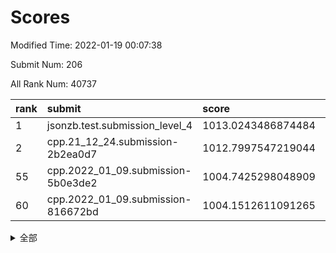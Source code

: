 # Scores

Modified Time: 2022-01-19 00:07:38

Submit Num: 206

All Rank Num: 40737

| rank |               submit               |       score        |       sigma        | pk_num |
| :--- | :--------------------------------- | :----------------- | :----------------- | :----- |
| 1    | jsonzb.test.submission_level_4     | 1013.0243486874484 | 0.8343457933792661 | 547    |
| 2    | cpp.21_12_24.submission-2b2ea0d7   | 1012.7997547219044 | 0.8002279204734755 | 788    |
| 55   | cpp.2022_01_09.submission-5b0e3de2 | 1004.7425298048909 | 0.7120652434172751 | 794    |
| 60   | cpp.2022_01_09.submission-816672bd | 1004.1512611091265 | 0.725876969374766  | 797    |


<details>
<summary>全部</summary>

| rank |                 submit                 |       score        |       sigma        | pk_num |
| :--- | :------------------------------------- | :----------------- | :----------------- | :----- |
| 1    | jsonzb.test.submission_level_4         | 1013.0243486874484 | 0.8343457933792661 | 547    |
| 2    | cpp.21_12_24.submission-2b2ea0d7       | 1012.7997547219044 | 0.8002279204734755 | 788    |
| 3    | gobigger.level_3.submission_level_3_34 | 1012.3889271291547 | 0.7600476270390787 | 793    |
| 4    | gobigger.level_3.submission_level_3_28 | 1011.6864705921129 | 0.7632427132184441 | 794    |
| 5    | gobigger.level_3.submission_level_3_49 | 1011.5374475348846 | 0.7715499707782656 | 794    |
| 6    | gobigger.level_3.submission_level_3_15 | 1011.3750649988497 | 0.7467209139860387 | 789    |
| 7    | gobigger.level_3.submission_level_3_29 | 1011.3185654767394 | 0.7857004863638484 | 793    |
| 8    | gobigger.level_3.submission_level_3_13 | 1011.0817433083233 | 0.7652007213653422 | 788    |
| 9    | gobigger.level_3.submission_level_3_21 | 1011.0332810247081 | 0.7627648556183734 | 792    |
| 10   | gobigger.level_3.submission_level_3_36 | 1010.9655167895454 | 0.7760985384228416 | 789    |
| 11   | gobigger.level_3.submission_level_3_16 | 1010.8768403076465 | 0.7641013143274404 | 793    |
| 12   | gobigger.level_3.submission_level_3_3  | 1010.8369048935323 | 0.7478839454253062 | 789    |
| 13   | gobigger.level_3.submission_level_3_41 | 1010.7350735907987 | 0.7544368824408884 | 794    |
| 14   | gobigger.level_3.submission_level_3_31 | 1010.7038007330714 | 0.7595420880048457 | 784    |
| 15   | gobigger.level_3.submission_level_3_0  | 1010.6606871960037 | 0.7619593184087645 | 796    |
| 16   | gobigger.level_3.submission_level_3_17 | 1010.5879029200858 | 0.7576002842215831 | 796    |
| 17   | gobigger.level_3.submission_level_3_33 | 1010.5707338726559 | 0.7501084191514898 | 791    |
| 18   | gobigger.level_3.submission_level_3_48 | 1010.3609593845674 | 0.750090334868283  | 793    |
| 19   | gobigger.level_3.submission_level_3_12 | 1010.3490927804579 | 0.7545224665026019 | 790    |
| 20   | gobigger.level_3.submission_level_3_39 | 1010.2595717351234 | 0.7653774989409095 | 795    |
| 21   | gobigger.level_3.submission_level_3_46 | 1010.1924661650414 | 0.7554335131660386 | 785    |
| 22   | gobigger.level_3.submission_level_3_35 | 1009.8910273868752 | 0.7462262641773324 | 789    |
| 23   | gobigger.level_3.submission_level_3_26 | 1009.8770186230793 | 0.7491874916489959 | 793    |
| 24   | gobigger.level_3.submission_level_3_8  | 1009.8680274132906 | 0.7511609813045109 | 793    |
| 25   | gobigger.level_3.submission_level_3_18 | 1009.8585790864115 | 0.7475651519520141 | 793    |
| 26   | gobigger.level_3.submission_level_3_1  | 1009.8581583867385 | 0.7378284033614293 | 795    |
| 27   | gobigger.level_3.submission_level_3_19 | 1009.8503694071709 | 0.7488279656375365 | 790    |
| 28   | gobigger.level_3.submission_level_3_5  | 1009.8348385783752 | 0.7523763108901648 | 788    |
| 29   | gobigger.level_3.submission_level_3_32 | 1009.7852643396732 | 0.7534271774703416 | 792    |
| 30   | gobigger.level_3.submission_level_3_43 | 1009.7705342349695 | 0.762463782088099  | 794    |
| 31   | gobigger.level_3.submission_level_3_40 | 1009.7665081186286 | 0.7435462050914725 | 791    |
| 32   | gobigger.level_3.submission_level_3_11 | 1009.7461407984661 | 0.7517128567453204 | 791    |
| 33   | gobigger.level_3.submission_level_3_45 | 1009.5716039173899 | 0.7413206562702195 | 789    |
| 34   | gobigger.level_3.submission_level_3_27 | 1009.5135949181055 | 0.7466225372542882 | 784    |
| 35   | gobigger.level_3.submission_level_3_44 | 1009.4521041296116 | 0.7492788466471293 | 795    |
| 36   | gobigger.level_3.submission_level_3_22 | 1009.4412183191337 | 0.7475617929959177 | 796    |
| 37   | gobigger.level_3.submission_level_3_6  | 1009.2152856758296 | 0.7447448898843454 | 793    |
| 38   | gobigger.level_3.submission_level_3_47 | 1009.2025368091635 | 0.7285196744938314 | 797    |
| 39   | gobigger.level_3.submission_level_3_20 | 1009.2020270547774 | 0.7485555906066623 | 785    |
| 40   | gobigger.level_3.submission_level_3_37 | 1009.146686042111  | 0.7534119993592755 | 796    |
| 41   | gobigger.level_3.submission_level_3_2  | 1009.0389061116315 | 0.7335889290037851 | 798    |
| 42   | gobigger.level_3.submission_level_3_38 | 1009.0378525292829 | 0.7551326730842016 | 794    |
| 43   | gobigger.level_3.submission_level_3_25 | 1008.844532981054  | 0.7369443184641565 | 790    |
| 44   | gobigger.level_3.submission_level_3_23 | 1008.7637515361672 | 0.7627620030774441 | 790    |
| 45   | gobigger.level_3.submission_level_3_42 | 1008.7521357693416 | 0.7303817048152056 | 791    |
| 46   | gobigger.level_3.submission_level_3_10 | 1008.665951174262  | 0.7404597706621292 | 790    |
| 47   | gobigger.level_3.submission_level_3_7  | 1008.6458807660016 | 0.7402365445282559 | 790    |
| 48   | gobigger.level_3.submission_level_3_4  | 1008.6056945148481 | 0.7335635534359458 | 789    |
| 49   | gobigger.level_3.submission_level_3_30 | 1008.4839510469726 | 0.7490387904762605 | 799    |
| 50   | gobigger.level_3.submission_level_3_14 | 1008.2633984083114 | 0.733331665904152  | 792    |
| 51   | gobigger.level_3.submission_level_3_24 | 1008.2234172819008 | 0.7480101903353181 | 792    |
| 52   | gobigger.level_3.submission_level_3_9  | 1008.1875002954204 | 0.7363878264198445 | 786    |
| 53   | gobigger.level_1.submission_level_1_0  | 1004.9849156686632 | 0.7252699504095796 | 799    |
| 54   | gobigger.level_1.submission_level_1_49 | 1004.9144811104255 | 0.7083937119349832 | 798    |
| 55   | cpp.2022_01_09.submission-5b0e3de2     | 1004.7425298048909 | 0.7120652434172751 | 794    |
| 56   | gobigger.level_1.submission_level_1_4  | 1004.5528826935002 | 0.7150689440779318 | 792    |
| 57   | gobigger.level_1.submission_level_1_18 | 1004.5192198789659 | 0.7275078295027305 | 789    |
| 58   | gobigger.level_1.submission_level_1_45 | 1004.4077535477439 | 0.7079621646054235 | 793    |
| 59   | gobigger.level_1.submission_level_1_3  | 1004.152311850628  | 0.7137442780223088 | 792    |
| 60   | cpp.2022_01_09.submission-816672bd     | 1004.1512611091265 | 0.725876969374766  | 797    |
| 61   | gobigger.level_1.submission_level_1_7  | 1004.0848626096296 | 0.7158059655559821 | 792    |
| 62   | gobigger.level_1.submission_level_1_27 | 1003.9019901004775 | 0.7146802998688508 | 790    |
| 63   | gobigger.level_1.submission_level_1_13 | 1003.856848207601  | 0.7191442020479792 | 792    |
| 64   | gobigger.level_1.submission_level_1_22 | 1003.7710941356559 | 0.7162960848071807 | 793    |
| 65   | gobigger.level_1.submission_level_1_48 | 1003.6187809228755 | 0.7288248744265249 | 793    |
| 66   | gobigger.level_1.submission_level_1_28 | 1003.5945041098985 | 0.7200269473319373 | 794    |
| 67   | gobigger.level_1.submission_level_1_32 | 1003.5885997600612 | 0.7159538208150643 | 797    |
| 68   | gobigger.level_1.submission_level_1_46 | 1003.5748904051098 | 0.714532779345944  | 791    |
| 69   | gobigger.level_1.submission_level_1_15 | 1003.5658240099348 | 0.7136814492296416 | 792    |
| 70   | gobigger.level_1.submission_level_1_25 | 1003.5500553411295 | 0.714760629014016  | 793    |
| 71   | gobigger.level_1.submission_level_1_10 | 1003.4927782661907 | 0.7159274314051987 | 795    |
| 72   | gobigger.level_1.submission_level_1_38 | 1003.4008382998446 | 0.708014403759239  | 791    |
| 73   | gobigger.level_1.submission_level_1_5  | 1003.3782555723113 | 0.7127719723853422 | 789    |
| 74   | gobigger.level_1.submission_level_1_36 | 1003.2756049659765 | 0.7195268705130166 | 792    |
| 75   | gobigger.level_1.submission_level_1_29 | 1003.2729925652757 | 0.7171381983731813 | 797    |
| 76   | gobigger.level_1.submission_level_1_21 | 1003.2655931980197 | 0.728530693789467  | 788    |
| 77   | gobigger.level_1.submission_level_1_47 | 1003.257384630903  | 0.7360512948701319 | 788    |
| 78   | gobigger.level_1.submission_level_1_9  | 1003.2042852488926 | 0.7187582352127088 | 795    |
| 79   | gobigger.level_1.submission_level_1_16 | 1003.1385506084522 | 0.7111058381959323 | 794    |
| 80   | gobigger.level_1.submission_level_1_43 | 1003.1185085474308 | 0.7094167082985772 | 793    |
| 81   | gobigger.level_1.submission_level_1_23 | 1003.0874928939453 | 0.6985162454608542 | 796    |
| 82   | gobigger.level_1.submission_level_1_33 | 1003.0212404210547 | 0.7203571684965613 | 791    |
| 83   | gobigger.level_1.submission_level_1_26 | 1003.0069530007106 | 0.7211974616599687 | 790    |
| 84   | gobigger.level_1.submission_level_1_17 | 1002.9425738567787 | 0.7071087004142254 | 791    |
| 85   | gobigger.level_1.submission_level_1_2  | 1002.9104859116239 | 0.7233375236989144 | 791    |
| 86   | gobigger.level_1.submission_level_1_1  | 1002.8264563869506 | 0.7220024252890129 | 790    |
| 87   | gobigger.level_1.submission_level_1_31 | 1002.814532587767  | 0.7128421575190417 | 795    |
| 88   | gobigger.level_1.submission_level_1_11 | 1002.8128783701417 | 0.7169625132151979 | 790    |
| 89   | gobigger.level_1.submission_level_1_19 | 1002.7233326446641 | 0.7198330376330334 | 790    |
| 90   | gobigger.level_1.submission_level_1_41 | 1002.7212549406801 | 0.7076120381131584 | 791    |
| 91   | gobigger.level_1.submission_level_1_8  | 1002.720534360746  | 0.7368768128977495 | 788    |
| 92   | gobigger.level_1.submission_level_1_42 | 1002.6710799913585 | 0.7136214164735641 | 793    |
| 93   | gobigger.level_1.submission_level_1_37 | 1002.5706997093702 | 0.724782666446719  | 787    |
| 94   | gobigger.level_1.submission_level_1_35 | 1002.5534723955966 | 0.7224153544856549 | 790    |
| 95   | gobigger.level_1.submission_level_1_14 | 1002.4561562863719 | 0.7339766272191895 | 797    |
| 96   | gobigger.level_1.submission_level_1_44 | 1002.3441677710439 | 0.7068418318416951 | 793    |
| 97   | gobigger.level_1.submission_level_1_24 | 1002.2423257664051 | 0.7196287899115001 | 792    |
| 98   | gobigger.level_1.submission_level_1_34 | 1002.2369482742531 | 0.7153040650885671 | 790    |
| 99   | gobigger.level_1.submission_level_1_20 | 1002.18685370606   | 0.718878745598255  | 794    |
| 100  | gobigger.level_1.submission_level_1_39 | 1002.0780855204151 | 0.7186196976454359 | 796    |
| 101  | gobigger.level_1.submission_level_1_6  | 1002.0752104618764 | 0.7137129580110186 | 790    |
| 102  | gobigger.level_1.submission_level_1_30 | 1001.8765317581373 | 0.7146032778084599 | 790    |
| 103  | gobigger.level_1.submission_level_1_40 | 1001.4397820912463 | 0.7137651675587371 | 793    |
| 104  | gobigger.level_1.submission_level_1_12 | 1001.3257842826229 | 0.7034176101208462 | 793    |
| 105  | gobigger.random.submission_random_25   | 997.721421161166   | 0.7185763335961235 | 792    |
| 106  | gobigger.random.submission_random_43   | 997.329445015492   | 0.7239010629320708 | 790    |
| 107  | gobigger.random.submission_random_10   | 996.8806320018144  | 0.7152286766342889 | 797    |
| 108  | gobigger.random.submission_random_18   | 996.7485145567031  | 0.7068482101729855 | 791    |
| 109  | gobigger.random.submission_random_34   | 996.6704883883589  | 0.7171630510419574 | 794    |
| 110  | gobigger.random.submission_random_3    | 996.642710798226   | 0.7341853018421726 | 797    |
| 111  | gobigger.random.submission_random_42   | 996.5922011943246  | 0.7097593809259384 | 795    |
| 112  | gobigger.random.submission_random_24   | 996.576645170367   | 0.7173818149407076 | 794    |
| 113  | gobigger.random.submission_random_27   | 996.5422582023544  | 0.7100272859096793 | 798    |
| 114  | gobigger.random.submission_random_8    | 996.4998491222192  | 0.7185739881601091 | 787    |
| 115  | gobigger.random.submission_random_12   | 996.4961772157459  | 0.7205938452049    | 794    |
| 116  | gobigger.random.submission_random_39   | 996.4840589530294  | 0.7264797299417503 | 792    |
| 117  | gobigger.random.submission_random_23   | 996.47742558286    | 0.7195194847613475 | 792    |
| 118  | gobigger.random.submission_random_16   | 996.4326806492151  | 0.7239798209667215 | 796    |
| 119  | gobigger.random.submission_random_17   | 996.4102925545171  | 0.7137943759467161 | 795    |
| 120  | gobigger.random.submission_random_1    | 996.4053722097696  | 0.713041486778018  | 792    |
| 121  | gobigger.random.submission_random_49   | 996.3588726127483  | 0.7145915150926426 | 795    |
| 122  | gobigger.random.submission_random_4    | 996.3353381597437  | 0.7131499639379031 | 785    |
| 123  | gobigger.random.submission_random_0    | 996.2956813343845  | 0.7156044692677052 | 795    |
| 124  | gobigger.random.submission_random_21   | 996.2668370578034  | 0.7143150104516757 | 793    |
| 125  | gobigger.random.submission_random_47   | 996.1575329492589  | 0.7153225805159016 | 792    |
| 126  | gobigger.random.submission_random_41   | 996.1262948331361  | 0.715866043105176  | 793    |
| 127  | gobigger.random.submission_random_14   | 996.0617448582859  | 0.7194029482395825 | 797    |
| 128  | gobigger.random.submission_random_36   | 996.0422008730148  | 0.7197262343003556 | 796    |
| 129  | gobigger.random.submission_random_11   | 996.0145928871336  | 0.7173240477796251 | 790    |
| 130  | gobigger.random.submission_random_30   | 995.9516801311433  | 0.7191295080838376 | 791    |
| 131  | gobigger.random.submission_random_22   | 995.8508867178211  | 0.7082171684895212 | 799    |
| 132  | gobigger.random.submission_random_2    | 995.8253579388344  | 0.707381555767142  | 792    |
| 133  | gobigger.random.submission_random_45   | 995.8216449181272  | 0.7251732679268796 | 794    |
| 134  | gobigger.random.submission_random_19   | 995.808335931487   | 0.7154400327353277 | 797    |
| 135  | gobigger.random.submission_random_33   | 995.7874022222911  | 0.7232803662197035 | 795    |
| 136  | gobigger.random.submission_random_44   | 995.7606040197735  | 0.7173686328293546 | 796    |
| 137  | gobigger.random.submission_random_38   | 995.6793519388925  | 0.7301383406154811 | 791    |
| 138  | gobigger.random.submission_random_29   | 995.6499259573734  | 0.7217906040294854 | 789    |
| 139  | gobigger.random.submission_random_13   | 995.6076223855779  | 0.7158272111277736 | 795    |
| 140  | gobigger.random.submission_random_20   | 995.6066451471962  | 0.7234927328385884 | 792    |
| 141  | gobigger.random.submission_random_48   | 995.5600978509552  | 0.7131537832245469 | 793    |
| 142  | gobigger.random.submission_random_40   | 995.5451964803731  | 0.7086915423615681 | 789    |
| 143  | gobigger.random.submission_random_7    | 995.5277125718364  | 0.7172139635969043 | 792    |
| 144  | gobigger.random.submission_random_46   | 995.5047338071072  | 0.7094267362348109 | 787    |
| 145  | gobigger.random.submission_random_31   | 995.4333197222103  | 0.7202606227214103 | 793    |
| 146  | gobigger.random.submission_random_28   | 995.4322951098633  | 0.7133399655387256 | 796    |
| 147  | gobigger.random.submission_random_26   | 995.3940477912438  | 0.7070919060045999 | 793    |
| 148  | gobigger.random.submission_random_32   | 995.3915730268616  | 0.7274346036051892 | 793    |
| 149  | gobigger.random.submission_random_5    | 995.3672892290432  | 0.7272111696713583 | 792    |
| 150  | gobigger.random.submission_random_35   | 995.1958259474786  | 0.7107300657832241 | 783    |
| 151  | gobigger.random.submission_random_15   | 995.0063116123856  | 0.7247520332446296 | 791    |
| 152  | gobigger.random.submission_random_9    | 994.6624865821208  | 0.7185519618920746 | 795    |
| 153  | gobigger.level_2.submission_level_2_45 | 994.4160165200354  | 0.7443121666723646 | 790    |
| 154  | gobigger.random.submission_random_37   | 994.4021733030224  | 0.7347203143868349 | 789    |
| 155  | gobigger.random.submission_random_6    | 994.3904188667885  | 0.7238360873140985 | 797    |
| 156  | gobigger.level_2.submission_level_2_38 | 994.2497431501389  | 0.7329385277777669 | 794    |
| 157  | gobigger.level_2.submission_level_2_21 | 994.2024539504914  | 0.7378602802391876 | 790    |
| 158  | gobigger.level_2.submission_level_2_33 | 993.8317027744268  | 0.7359409224114986 | 797    |
| 159  | gobigger.level_2.submission_level_2_46 | 993.6129093111646  | 0.7370467701863972 | 797    |
| 160  | gobigger.level_2.submission_level_2_25 | 993.4976239040382  | 0.7524983637570148 | 790    |
| 161  | gobigger.level_2.submission_level_2_15 | 993.4235164498625  | 0.7323962984663409 | 792    |
| 162  | gobigger.level_2.submission_level_2_34 | 993.2706233748469  | 0.7437850202711044 | 793    |
| 163  | gobigger.level_2.submission_level_2_35 | 993.2557421051613  | 0.7456971239798915 | 791    |
| 164  | gobigger.level_2.submission_level_2_3  | 993.2308588952936  | 0.7458426196564212 | 786    |
| 165  | gobigger.level_2.submission_level_2_41 | 993.2123220970383  | 0.7572392261822324 | 794    |
| 166  | gobigger.level_2.submission_level_2_18 | 992.6772865397415  | 0.7343397857909618 | 792    |
| 167  | gobigger.level_2.submission_level_2_13 | 992.6159941871767  | 0.7635885465794078 | 794    |
| 168  | gobigger.level_2.submission_level_2_17 | 992.564031410235   | 0.7300001629753682 | 792    |
| 169  | gobigger.level_2.submission_level_2_47 | 992.2953705690009  | 0.7463509693313609 | 784    |
| 170  | gobigger.level_2.submission_level_2_5  | 992.2868906936325  | 0.7412578694240125 | 795    |
| 171  | gobigger.level_2.submission_level_2_24 | 992.2634032634962  | 0.754842858866781  | 796    |
| 172  | gobigger.level_2.submission_level_2_31 | 992.2515188975581  | 0.7621695797868463 | 790    |
| 173  | gobigger.level_2.submission_level_2_27 | 992.1971044114407  | 0.7422066859479443 | 790    |
| 174  | gobigger.level_2.submission_level_2_20 | 992.1712333426887  | 0.7532279350837131 | 794    |
| 175  | gobigger.level_2.submission_level_2_11 | 992.1354481417852  | 0.742059745350378  | 792    |
| 176  | gobigger.level_2.submission_level_2_29 | 992.1199512598554  | 0.7557164626983811 | 791    |
| 177  | gobigger.level_2.submission_level_2_32 | 991.9926051029503  | 0.7474143341996163 | 800    |
| 178  | gobigger.level_2.submission_level_2_40 | 991.9764851299719  | 0.7547374279648961 | 799    |
| 179  | gobigger.level_2.submission_level_2_0  | 991.9186271432666  | 0.7404623999152902 | 793    |
| 180  | gobigger.level_2.submission_level_2_9  | 991.8079296099639  | 0.7429534929926774 | 796    |
| 181  | gobigger.level_2.submission_level_2_16 | 991.7558692735707  | 0.7397854885932109 | 794    |
| 182  | gobigger.level_2.submission_level_2_44 | 991.7084321043353  | 0.7739071115334725 | 792    |
| 183  | gobigger.level_2.submission_level_2_12 | 991.7048848982852  | 0.746672144119177  | 793    |
| 184  | gobigger.level_2.submission_level_2_4  | 991.7043738398211  | 0.7471917374759683 | 789    |
| 185  | gobigger.level_2.submission_level_2_28 | 991.5819818324775  | 0.7526256540459276 | 797    |
| 186  | gobigger.level_2.submission_level_2_14 | 991.5572920193524  | 0.7660262175405188 | 791    |
| 187  | gobigger.level_2.submission_level_2_42 | 991.5556354524916  | 0.7517391262759394 | 786    |
| 188  | gobigger.level_2.submission_level_2_6  | 991.4652580814113  | 0.7655335259931728 | 790    |
| 189  | gobigger.level_2.submission_level_2_49 | 991.4650816603895  | 0.7764043591431984 | 786    |
| 190  | gobigger.level_2.submission_level_2_8  | 991.434229715623   | 0.7470964723077002 | 795    |
| 191  | gobigger.level_2.submission_level_2_7  | 991.4306109116619  | 0.7701409965223514 | 791    |
| 192  | gobigger.level_2.submission_level_2_39 | 991.4289170483098  | 0.7737761575689251 | 794    |
| 193  | gobigger.level_2.submission_level_2_30 | 991.4268554817726  | 0.7613973353618715 | 789    |
| 194  | gobigger.level_2.submission_level_2_10 | 991.382363395799   | 0.7563251616859838 | 790    |
| 195  | gobigger.level_2.submission_level_2_37 | 991.2552003368139  | 0.7618178767822964 | 792    |
| 196  | gobigger.level_2.submission_level_2_36 | 991.0595887046903  | 0.743950902278699  | 791    |
| 197  | gobigger.level_2.submission_level_2_48 | 991.0499027827836  | 0.7702954616626461 | 791    |
| 198  | gobigger.level_2.submission_level_2_19 | 990.7046757597122  | 0.7788277065403328 | 791    |
| 199  | gobigger.level_2.submission_level_2_43 | 990.6500488528761  | 0.7755797611773427 | 795    |
| 200  | gobigger.level_2.submission_level_2_26 | 990.6168219684462  | 0.7593162609983793 | 794    |
| 201  | gobigger.level_2.submission_level_2_1  | 990.5679983547269  | 0.7568972673679114 | 794    |
| 202  | gobigger.level_2.submission_level_2_22 | 990.3544697386775  | 0.7583872088899746 | 796    |
| 203  | gobigger.level_2.submission_level_2_2  | 990.3112111279332  | 0.7764260271475923 | 788    |
| 204  | gobigger.level_2.submission_level_2_23 | 989.8555573496258  | 0.7598001617837509 | 791    |
| 205  | gobigger.none.submission_none_1        | 977.0626154993153  | 1.3271051328561905 | 784    |
| 206  | gobigger.none.submission_none_0        | 976.2678109158452  | 1.3674448428527983 | 787    |

</details>